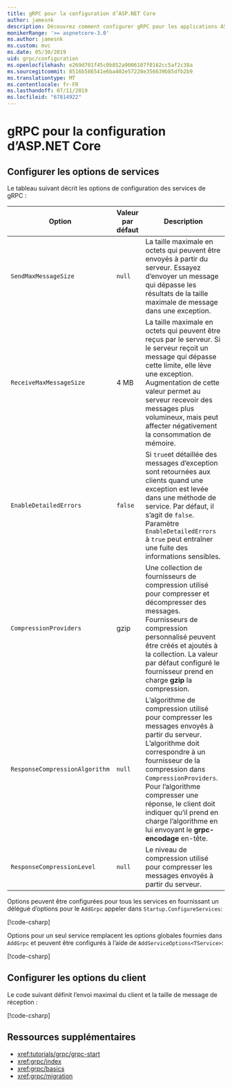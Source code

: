 ```yaml
---
title: gRPC pour la configuration d’ASP.NET Core
author: jamesnk
description: Découvrez comment configurer gRPC pour les applications ASP.NET Core.
monikerRange: '>= aspnetcore-3.0'
ms.author: jamesnk
ms.custom: mvc
ms.date: 05/30/2019
uid: grpc/configuration
ms.openlocfilehash: e269d701f45c0b852a9006107f0162cc5af2c38a
ms.sourcegitcommit: 8516b586541e6ba402e57228e356639b85dfb2b9
ms.translationtype: MT
ms.contentlocale: fr-FR
ms.lasthandoff: 07/11/2019
ms.locfileid: "67814922"
---
```

# <a name="grpc-for-aspnet-core-configuration"></a>gRPC pour la configuration d’ASP.NET Core

## <a name="configure-services-options"></a>Configurer les options de services

Le tableau suivant décrit les options de configuration des services de gRPC :

| Option | Valeur par défaut | Description |
| ------ | ------------- | ----------- |
| `SendMaxMessageSize` | `null` | La taille maximale en octets qui peuvent être envoyés à partir du serveur. Essayez d’envoyer un message qui dépasse les résultats de la taille maximale de message dans une exception. |
| `ReceiveMaxMessageSize` | 4 MB | La taille maximale en octets qui peuvent être reçus par le serveur. Si le serveur reçoit un message qui dépasse cette limite, elle lève une exception. Augmentation de cette valeur permet au serveur recevoir des messages plus volumineux, mais peut affecter négativement la consommation de mémoire. |
| `EnableDetailedErrors` | `false` | Si `true`et détaillée des messages d’exception sont retournées aux clients quand une exception est levée dans une méthode de service. Par défaut, il s’agit de `false`. Paramètre `EnableDetailedErrors` à `true` peut entraîner une fuite des informations sensibles. |
| `CompressionProviders` | gzip | Une collection de fournisseurs de compression utilisé pour compresser et décompresser des messages. Fournisseurs de compression personnalisé peuvent être créés et ajoutés à la collection. La valeur par défaut configuré le fournisseur prend en charge **gzip** la compression. |
| `ResponseCompressionAlgorithm` | `null` | L’algorithme de compression utilisé pour compresser les messages envoyés à partir du serveur. L’algorithme doit correspondre à un fournisseur de la compression dans `CompressionProviders`. Pour l’algorithme compresser une réponse, le client doit indiquer qu’il prend en charge l’algorithme en lui envoyant le **grpc-encodage** en-tête. |
| `ResponseCompressionLevel` | `null` | Le niveau de compression utilisé pour compresser les messages envoyés à partir du serveur. |

Options peuvent être configurées pour tous les services en fournissant un délégué d’options pour le `AddGrpc` appeler dans `Startup.ConfigureServices`:

[!code-csharp[](~/grpc/configuration/sample/GrcpService/Startup.cs?name=snippet)]

Options pour un seul service remplacent les options globales fournies dans `AddGrpc` et peuvent être configurés à l’aide de `AddServiceOptions<TService>`:

[!code-csharp[](~/grpc/configuration/sample/GrcpService/Startup2.cs?name=snippet)]

## <a name="configure-client-options"></a>Configurer les options du client

Le code suivant définit l’envoi maximal du client et la taille de message de réception :

[!code-csharp[](~/grpc/configuration/sample/Program.cs?name=snippet&highlight=3-6)]

## <a name="additional-resources"></a>Ressources supplémentaires

* <xref:tutorials/grpc/grpc-start>
* <xref:grpc/index>
* <xref:grpc/basics>
* <xref:grpc/migration>
